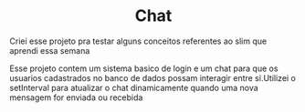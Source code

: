<h1 style="text-align:center;">Chat</h1>

<p>Criei esse projeto pra testar alguns conceitos referentes ao slim que aprendi essa semana</p>
<p>Esse projeto contem um sistema basico de login e um chat para que os usuarios cadastrados no banco de dados possam interagir entre si.Utilizei o setInterval para atualizar o chat dinamicamente quando uma nova mensagem for enviada ou recebida </p>

